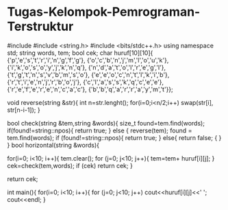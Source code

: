 # Tugas-Kelompok-Pemrograman-Terstruktur

#include <iostream>
#include <string.h>
#include <bits/stdc++.h>
using namespace std;
    string words, tem;
    bool cek;
    char huruf[10][10]{ {'p','e','s','t','r','i','n','g','f','g'},
		 	{'o','c','b','n','j','m','l','o','u','k'},
                        {'i','k','o','s','o','y','j','k','n','q'},
			{'n','d','a','t','o','l','r','e','g','l'},
	 	        {'t','g','t','n','s','v','b','m','s','o'},
	   		{'e','e','o','c','n','t','l','k','i','b'},
			{'r','t','i','e','n','j','r','b','o','j'},
			{'c','l','a','s','s','k','q','c','e','e'},
			{'r','e','f','e','r','e','n','c','a','c'},
			{'b','b','q','a','r','r','a','y','m','t'}};
 
 
 
 void reverse(string &str){
	int n=str.lenght();
	for(i=0;i<n/2;i++)
		swap(str[i], str[n-i-1]);
} 

bool check(string &tem,string &words){
size_t found=tem.find(words);
        if(found!=string::npos){
            return true;
        }
        else {
            reverse(tem);
            found = tem.find(words);
            if (found!=string::npos){
                return true;
            }
            else{
                return false;
	    {
        }
}
bool horizontal(string &words){

for(i=0; i<10; i++){
    tem.clear();
    for (j=0; j<10; j++){
        tem=tem+ huruf[i][j];
        }
        cek=check(tem,words);
        if (cek)
            return cek;
    }

return cek;
  
int main(){
	for(i=0; i<10; i++){
    		for (j=0; j<10; j++)
        	cout<<huruf[i][j]<<' ';
    		cout<<endl;
 }
